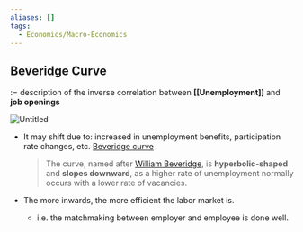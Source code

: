 ```yaml
---
aliases: []
tags:
  - Economics/Macro-Economics
---
```


## Beveridge Curve

:= description of the inverse correlation between **[[Unemployment]]** and **job openings**

![Untitled](Untitled%2015.png)

- It may shift due to: increased in unemployment benefits, participation rate changes, etc.
  [Beveridge curve](https://en.wikipedia.org/wiki/Beveridge_curve)

  > The curve, named after [William Beveridge](https://en.wikipedia.org/wiki/William_Beveridge "William Beveridge"), is **hyperbolic-shaped** and **slopes downward**, as a higher rate of unemployment normally occurs with a lower rate of vacancies.

- The more inwards, the more efficient the labor market is.
  - i.e. the matchmaking between employer and employee is done well.
